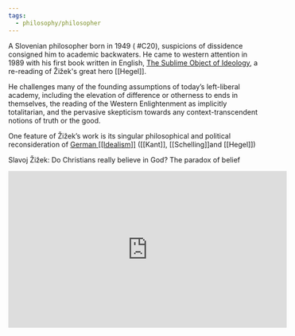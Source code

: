 ```yaml
---
tags:
  - philosophy/philosopher
---
```

A Slovenian philosopher born in 1949 ( #C20), suspicions of dissidence consigned him to academic backwaters. He came to western attention in 1989 with his first book written in English, [The Sublime Object of Ideology](http://books.google.co.uk/books/about/The_Sublime_Object_of_Ideology.html?id=EujcNVAlcw4C), a re-reading of Žižek's great hero [[Hegel]].

He challenges many of the founding assumptions of today’s left-liberal academy, including the elevation of difference or otherness to ends in themselves, the reading of the Western Enlightenment as implicitly totalitarian, and the pervasive skepticism towards any context-transcendent notions of truth or the good.

One feature of Žižek’s work is its singular philosophical and political reconsideration of [German [[Idealism]]](https://iep.utm.edu/germidea/) ([[Kant]], [[Schelling]]and [[Hegel]])

Slavoj Žižek: Do Christians really believe in God? The paradox of belief

<iframe width="560" height="315" src="https://www.youtube.com/embed/vpHhPdYYo6U" title="YouTube video player" frameborder="0" allow="accelerometer; autoplay; clipboard-write; encrypted-media; gyroscope; picture-in-picture" allowfullscreen></iframe>

